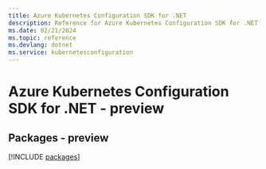 ```yaml
---
title: Azure Kubernetes Configuration SDK for .NET
description: Reference for Azure Kubernetes Configuration SDK for .NET
ms.date: 02/21/2024
ms.topic: reference
ms.devlang: dotnet
ms.service: kubernetesconfiguration
---
```

# Azure Kubernetes Configuration SDK for .NET - preview
## Packages - preview
[!INCLUDE [packages](kubernetes-configuration-index.md)]